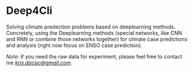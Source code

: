 # Deep4Cli

Solving climate predection problems based on deeplearning methods. Concretely, using the Deeplearning methods (special networks, like CNN and RNN or combine those networks together) for climate case predictions and analysis (right now focus on ENSO case prediction).

*Note:* if you need the raw data for experiment, please feel free to contact me [*kris.dacpc@gmail.com*](mailto:kris.dacpc@gmail.com).
